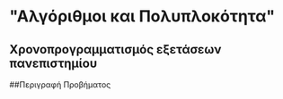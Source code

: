 # "Αλγόριθμοι και Πολυπλοκότητα"
## Χρονοπρογραμματισμός εξετάσεων πανεπιστημίου

##Περιγραφή Προβήματος
